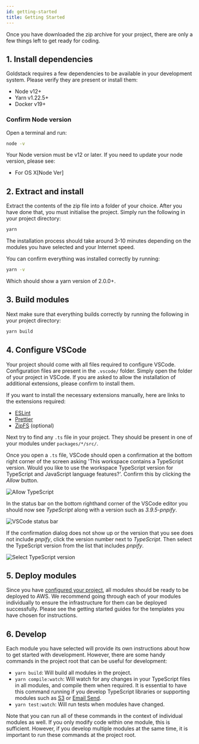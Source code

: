 ```yaml
---
id: getting-started
title: Getting Started
---
```


Once you have downloaded the zip archive for your project, there are only a few things left to get ready for coding.

## 1. Install dependencies

Goldstack requires a few dependencies to be available in your development system. Please verify they are present or install them:

- Node v12+
- Yarn v1.22.5+
- Docker v19+

### Confirm Node version

Open a terminal and run:

```bash
node -v
```

Your Node version must be v12 or later. If you need to update your node version, please see:

- For OS X[Node Ver]

## 2. Extract and install

Extract the contents of the zip file into a folder of your choice. After you have done that, you must initialise the project. Simply run the following in your project directory:

```bash
yarn
```

The installation process should take around 3-10 minutes depending on the modules you have selected and your Internet speed.

You can confirm everything was installed correctly by running:

```bash
yarn -v
```

Which should show a yarn version of 2.0.0+.

## 3. Build modules

Next make sure that everything builds correctly by running the following in your project directory:

```bash
yarn build
```

## 4. Configure VSCode

Your project should come with all files required to configure VSCode. Configuration files are present in the `.vscode/` folder. Simply open the folder of your project in VSCode. If you are asked to allow the installation of additional extensions, please confirm to install them.

If you want to install the necessary extensions manually, here are links to the extensions required:

- [ESLint](https://marketplace.visualstudio.com/items?itemName=dbaeumer.vscode-eslint)
- [Prettier](https://marketplace.visualstudio.com/items?itemName=esbenp.prettier-vscode)
- [ZipFS](https://marketplace.visualstudio.com/items?itemName=arcanis.vscode-zipfs) (optional)

Next try to find any `.ts` file in your project. They should be present in one of your modules under `packages/*/src/`.

Once you open a `.ts` file, VSCode should open a confirmation at the bottom right corner of the screen asking 'This workspace contains a TypeScript version. Would you like to use the workspace TypeScript version for TypeScript and JavaScript language features?'. Confirm this by clicking the _Allow_ button.

![Allow TypeScript](https://cdn.goldstack.party/img/202010/allow_typescript.png)

In the status bar on the bottom righthand corner of the VSCode editor you should now see _TypeScript_ along with a version such as _3.9.5-pnpify_. 

![VSCode status bar](https://cdn.goldstack.party/img/202010/vscode_status_bar.png)

If the confirmation dialog does not show up or the version that you see does not include _pnpify_, click the version number next to _TypeScript_. Then select the TypeScript version from the list that includes _pnpify_.

![Select TypeScript version](https://cdn.goldstack.party/img/202010/select_typescript_version.png)

## 5. Deploy modules

Since you have [configured your project](./configuration), all modules should be ready to be deployed to AWS. We recommend going through each of your modules individually to ensure the infrastructure for them can be deployed successfully. Please see the getting started guides for the templates you have chosen for instructions.

## 6. Develop

Each module you have selected will provide its own instructions about how to get started with development. However, there are some handy commands in the project root that can be useful for development:

- `yarn build`: Will build all modules in the project.
- `yarn compile:watch`: Will watch for any changes in your TypeScript files in all modules, and compile them when required. It is essential to have this command running if you develop TypeScript libraries or supporting modules such as [S3](../modules/s3) or [Email Send](./../modules/email-send).
- `yarn test:watch`: Will run tests when modules have changed.

Note that you can run all of these commands in the context of individual modules as well. If you only modify code within one module, this is sufficient. However, if you develop multiple modules at the same time, it is important to run these commands at the project root.
